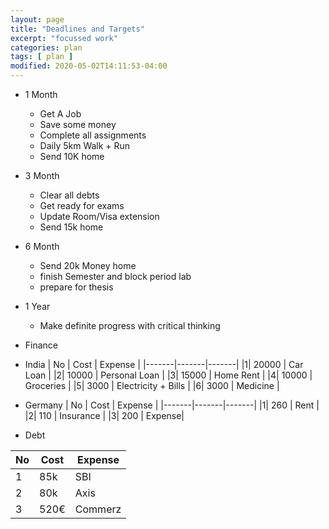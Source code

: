 ```yaml
---
layout: page
title: "Deadlines and Targets"
excerpt: "focussed work"
categories: plan
tags: [ plan ]
modified: 2020-05-02T14:11:53-04:00
---
```


* 1 Month
  * Get A Job
  * Save some money
  * Complete all assignments
  * Daily 5km Walk + Run
  * Send 10K home

* 3 Month
  * Clear all debts
  * Get ready for exams
  * Update Room/Visa extension
  * Send 15k home

* 6 Month
  * Send 20k Money home
  * finish Semester and block period lab
  * prepare for thesis

* 1 Year
  * Make definite progress with critical thinking

*  Finance
  * India
  | No | Cost | Expense |
  |-------|-------|-------|
  |1| 20000 | Car Loan |
  |2| 10000 | Personal Loan |
  |3| 15000 | Home Rent |
  |4| 10000 | Groceries |
  |5|  3000 | Electricity + Bills |
  |6|  3000 | Medicine |


  * Germany
  | No | Cost | Expense |
  |-------|-------|-------|
  |1| 260 | Rent |
  |2| 110 | Insurance |
  |3| 200 | Expense|

  * Debt

  | No | Cost | Expense |
  |-------|-------|-------|
  |1| 85k| SBI|
  |2| 80k| Axis|
  |3| 520€| Commerz|
  
